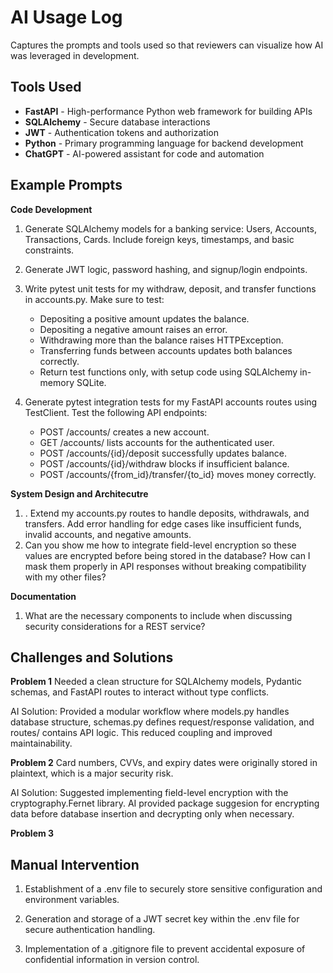 # AI Usage Log
Captures the prompts and tools used so that reviewers can visualize how AI was leveraged in development.

## Tools Used
- **FastAPI** - High-performance Python web framework for building APIs
- **SQLAlchemy** - Secure database interactions
- **JWT** - Authentication tokens and authorization
- **Python** - Primary programming language for backend development
- **ChatGPT** - AI-powered assistant for code and automation

## Example Prompts

**Code Development**
1. Generate SQLAlchemy models for a banking service: Users, Accounts, Transactions, Cards. Include foreign keys, timestamps, and basic constraints.

2. Generate JWT logic, password hashing, and signup/login endpoints.

3. Write pytest unit tests for my withdraw, deposit, and transfer functions in accounts.py. Make sure to test:
    - Depositing a positive amount updates the balance.
    - Depositing a negative amount raises an error.
    - Withdrawing more than the balance raises HTTPException.
    - Transferring funds between accounts updates both balances correctly.
    - Return test functions only, with setup code using SQLAlchemy in-memory SQLite.
    
4. Generate pytest integration tests for my FastAPI accounts routes using TestClient. Test the following API endpoints:
    - POST /accounts/ creates a new account.
    - GET /accounts/ lists accounts for the authenticated user.
    - POST /accounts/{id}/deposit successfully updates balance.
    - POST /accounts/{id}/withdraw blocks if insufficient balance.
    - POST /accounts/{from_id}/transfer/{to_id} moves money correctly.

**System Design and Architecutre**
1. . Extend my accounts.py routes to handle deposits, withdrawals, and transfers. Add error handling for edge cases like insufficient funds, invalid accounts, and negative amounts.
2. Can you show me how to integrate field-level encryption so these values are encrypted before being stored in the database? How can I mask them properly in API responses without breaking compatibility with my other files?

**Documentation**
1. What are the necessary components to include when discussing security considerations for a REST service?


## Challenges and Solutions

**Problem 1**
Needed a clean structure for SQLAlchemy models, Pydantic schemas, and FastAPI routes to interact without type conflicts.

AI Solution: Provided a modular workflow where models.py handles database structure, schemas.py defines request/response validation, and routes/ contains API logic. This reduced coupling and improved maintainability.

**Problem 2**
Card numbers, CVVs, and expiry dates were originally stored in plaintext, which is a major security risk.

AI Solution: Suggested implementing field-level encryption with the cryptography.Fernet library. AI provided package suggesion for encrypting data before database insertion and decrypting only when necessary.

**Problem 3**


## Manual Intervention
1. Establishment of a .env file to securely store sensitive configuration and environment variables.

2. Generation and storage of a JWT secret key within the .env file for secure authentication handling.

3. Implementation of a .gitignore file to prevent accidental exposure of confidential information in version control.